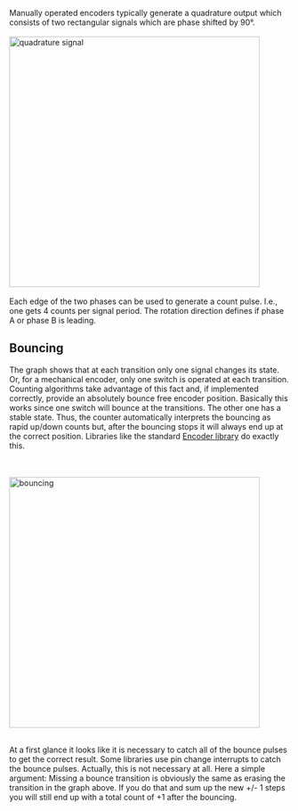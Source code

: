 Manually operated encoders typically generate a quadrature output which consists of two rectangular signals which are phase shifted by 90°.
<br><br>
<img src="image/quadrature.png" alt="quadrature signal" width=450 >
<br><br>
Each edge of the two phases can be used to generate a count pulse. I.e., one gets 4 counts per signal period. The rotation direction defines if phase A or phase B is leading. 

## Bouncing
The graph shows that at each transition only one signal changes its state. Or, for a mechanical encoder, only one switch is operated at each transition. Counting algorithms take advantage of this fact and, if implemented correctly, provide an absolutely bounce free encoder position. Basically this works since one switch will bounce at the transitions. The other one has a stable state. Thus, the counter automatically interprets the bouncing as rapid up/down counts but, after the bouncing stops it will always end up at the correct position. Libraries like the standard [Encoder library](https://github.com/PaulStoffregen/Encoder) do exactly this.

<br><br>
<img src="image/bounce1.png" alt="bouncing" width=450>
<br><br>

At a first glance it looks like it is necessary to catch all of the bounce pulses to get the correct result. Some libraries use pin change interrupts to catch the bounce pulses. Actually, this is not necessary at all. Here a simple argument: Missing a bounce transition is obviously the same as erasing the transition in the graph above. If you do that and sum up the new +/- 1 steps you will still end up with a total count of +1 after the bouncing.

